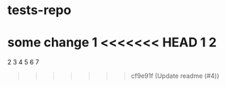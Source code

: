 # tests-repo
some change 1
<<<<<<< HEAD
1
2
=======
2
3
4
5
6
7
>>>>>>> cf9e91f (Update readme (#4))
